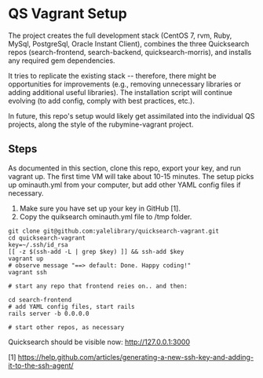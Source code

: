 # QS Vagrant Setup

The project creates the full development stack (CentOS 7, rvm, Ruby, MySql, PostgreSql, Oracle Instant Client), combines the three Quicksearch repos (search-frontend,
search-backend, quicksearch-morris), and installs any required gem dependencies.

It tries to replicate the existing stack -- therefore, there might be opportunities for improvements (e.g., removing unnecessary libraries or adding additional useful libraries). The installation script will continue evolving (to add config, comply with best practices, etc.). 

In future, this repo's setup would likely get assimilated into the individual QS projects, along the style of the rubymine-vagrant project. 


## Steps

As documented in this section, clone this repo, export your key, and run vagrant up. The first time VM will take about 10-15 minutes. The setup picks up ominauth.yml from your computer, but add other YAML config files if necessary.

1. Make sure you have set up your key in GitHub [1].
2. Copy the quiksearch ominauth.yml file to /tmp folder. 

```
git clone git@github.com:yalelibrary/quicksearch-vagrant.git
cd quicksearch-vagrant
key=~/.ssh/id_rsa
[[ -z $(ssh-add -L | grep $key) ]] && ssh-add $key
vagrant up
# observe message "==> default: Done. Happy coding!"
vagrant ssh

# start any repo that frontend reies on.. and then:

cd search-frontend
# add YAML config files, start rails
rails server -b 0.0.0.0

# start other repos, as necessary
```
Quicksearch should be visible now: http://127.0.0.1:3000

[1] https://help.github.com/articles/generating-a-new-ssh-key-and-adding-it-to-the-ssh-agent/
